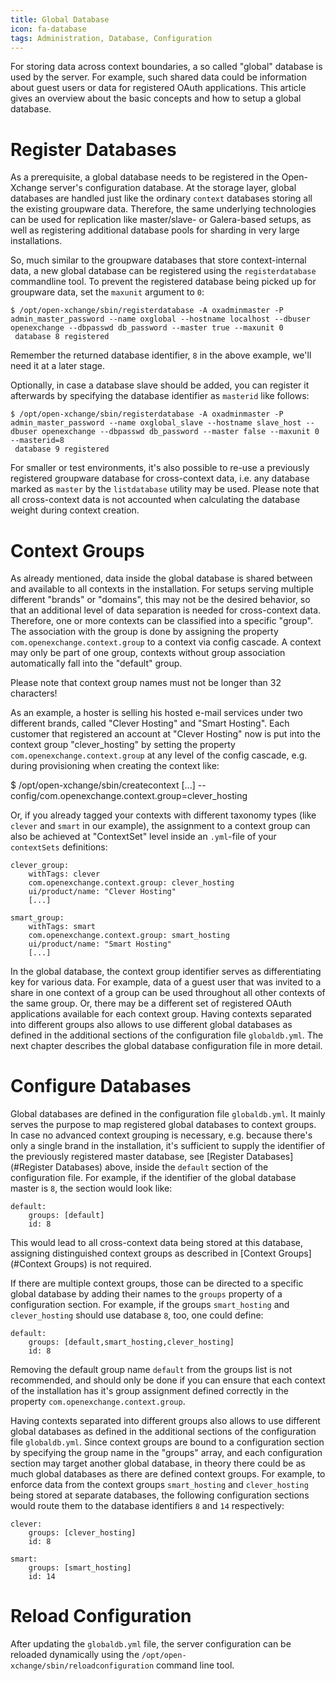 ```yaml
---
title: Global Database
icon: fa-database
tags: Administration, Database, Configuration
---
```


For storing data across context boundaries, a so called "global" database is used by the server. For example, such shared data could be information about guest users or data for registered OAuth applications. This article gives an overview about the basic concepts and how to setup a global database.


# Register Databases

As a prerequisite, a global database needs to be registered in the Open-Xchange server's configuration database. At the storage layer, global databases are handled just like the ordinary ``context`` databases storing all the existing groupware data. Therefore, the same underlying technologies can be used for replication like master/slave- or Galera-based setups, as well as registering additional database pools for sharding in very large installations. 

So, much similar to the groupware databases that store context-internal data, a new global database can be registered using the ``registerdatabase`` commandline tool. To prevent the registered database being picked up for groupware data, set the ``maxunit`` argument to ``0``:

```
$ /opt/open-xchange/sbin/registerdatabase -A oxadminmaster -P admin_master_password --name oxglobal --hostname localhost --dbuser openexchange --dbpasswd db_password --master true --maxunit 0
 database 8 registered
```

Remember the returned database identifier, ``8`` in the above example, we'll need it at a later stage.

Optionally, in case a database slave should be added, you can register it afterwards by specifying the database identifier as ``masterid`` like follows:

```
$ /opt/open-xchange/sbin/registerdatabase -A oxadminmaster -P admin_master_password --name oxglobal_slave --hostname slave_host --dbuser openexchange --dbpasswd db_password --master false --maxunit 0 --masterid=8
 database 9 registered
```

For smaller or test environments, it's also possible to re-use a previously registered groupware database for cross-context data, i.e. any database marked as ``master`` by the ``listdatabase`` utility may be used. Please note that all cross-context data is not accounted when calculating the database weight during context creation.


# Context Groups

As already mentioned, data inside the global database is shared between and available to all contexts in the installation. For setups serving multiple different "brands" or "domains", this may not be the desired behavior, so that an additional level of data separation is needed for cross-context data. Therefore, one or more contexts can be classified into a specific "group". The association with the group is done by assigning the property ``com.openexchange.context.group`` to a context via config cascade. A context may only be part of one group, contexts without group association automatically fall into the "default" group. 

Please note that context group names must not be longer than 32 characters!

As an example, a hoster is selling his hosted e-mail services under two different brands, called "Clever Hosting" and "Smart Hosting". Each customer that registered an account at "Clever Hosting" now is put into the context group "clever_hosting" by setting the property ``com.openexchange.context.group`` at any level of the config cascade, e.g. during provisioning when creating the context like: 

 $ /opt/open-xchange/sbin/createcontext [...] --config/com.openexchange.context.group=clever_hosting

Or, if you already tagged your contexts with different taxonomy types (like ``clever`` and ``smart`` in our example), the assignment to a context group can also be achieved at "ContextSet" level inside an ``.yml``-file of your ``contextSets`` definitions:

```
clever_group:
    withTags: clever
    com.openexchange.context.group: clever_hosting
    ui/product/name: "Clever Hosting"
    [...]
 
smart_group:
    withTags: smart
    com.openexchange.context.group: smart_hosting
    ui/product/name: "Smart Hosting"
    [...]
```

In the global database, the context group identifier serves as differentiating key for various data. For example, data of a guest user that was invited to a share in one context of a group can be used throughout all other contexts of the same group. Or, there may be a different set of registered OAuth applications available for each context group. Having contexts separated into different groups also allows to use different global databases as defined in the additional sections of the configuration file ``globaldb.yml``. The next chapter describes the global database configuration file in more detail.


# Configure Databases

Global databases are defined in the configuration file ``globaldb.yml``. It mainly serves the purpose to map registered global databases to context groups. In case no advanced context grouping is necessary, e.g. because there's only a single brand in the installation, it's sufficient to supply the identifier of the previously registered master database, see [Register Databases](#Register Databases) above, inside the ``default`` section of the configuration file. For example, if the identifier of the global database master is ``8``, the section would look like:

```
default:
    groups: [default]
    id: 8
```

This would lead to all cross-context data being stored at this database, assigning distinguished context groups as described in [Context Groups](#Context Groups) is not required. 

If there are multiple context groups, those can be directed to a specific global database by adding their names to the ``groups`` property of a configuration section. For example, if the groups ``smart_hosting`` and ``clever_hosting`` should use database ``8``, too, one could define:

```
default:
    groups: [default,smart_hosting,clever_hosting]
    id: 8
```

Removing the default group name ``default`` from the groups list is not recommended, and should only be done if you can ensure that each context of the installation has it's group assignment defined correctly in the property ``com.openexchange.context.group``.

Having contexts separated into different groups also allows to use different global databases as defined in the additional sections of the configuration file ``globaldb.yml``. Since context groups are bound to a configuration section by specifying the group name in the "groups" array, and each configuration section may target another global database, in theory there could be as much global databases as there are defined context groups. For example, to enforce data from the context groups ``smart_hosting`` and ``clever_hosting`` being stored at separate databases, the following configuration sections would route them to the database identifiers ``8`` and ``14`` respectively:

```
clever:
    groups: [clever_hosting]
    id: 8

smart:
    groups: [smart_hosting]
    id: 14
```


# Reload Configuration

After updating the ``globaldb.yml`` file, the server configuration can be reloaded dynamically using the ``/opt/open-xchange/sbin/reloadconfiguration`` command line tool.
